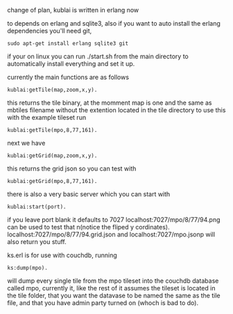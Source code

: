 change of plan, kublai is written in erlang now

to depends on erlang and sqlite3, also if you want to auto install the erlang dependencies you'll need git, 

	sudo apt-get install erlang sqlite3 git

if your on linux you can run ./start.sh from the main directory to automatically install everything and set it up.

currently the main functions are as follows

	kublai:getTile(map,zoom,x,y).

this returns the tile binary, at the momment map is one and the same as mbtiles filename without the extention located in the tile directory to use this with the example tileset run

	kublai:getTile(mpo,8,77,161).

next we have

	kublai:getGrid(map,zoom,x,y).

this returns the grid json so you can test with

	kublai:getGrid(mpo,8,77,161).

there is also a very basic server which you can start with 

	kublai:start(port).

if you leave port blank it defaults to 7027 localhost:7027/mpo/8/77/94.png can be used to test that n(notice the fliped y cordinates). localhost:7027/mpo/8/77/94.grid.json and localhost:7027/mpo.jsonp will also return you stuff. 

ks.erl is for use with couchdb, running 

	ks:dump(mpo). 

will dump every single tile from the mpo tileset into the couchdb database called mpo, currently it, like the rest of it assumes the tileset is located in the tile folder, that you want the datavase to be named the same as the tile file, and that you have admin party turned on (whoch is bad to do).

